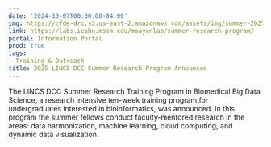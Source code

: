 ```yaml
---
date: '2024-10-07T00:00:00-04:00'
img: https://cfde-drc.s3.us-east-2.amazonaws.com/assets/img/summer-2025-maayan.png
link: https://labs.icahn.mssm.edu/maayanlab/summer-research-program/
portal: Information Portal
prod: true
tags:
- Training & Outreach
title: 2025 LINCS DCC Summer Research Program Announced
---
```

The LINCS DCC Summer Research Training Program in Biomedical Big Data Science, a research intensive ten-week training program for undergraduates interested in bioinformatics, was announced. In this program the summer fellows  conduct faculty-mentored research in the areas: data harmonization, machine learning, cloud computing, and dynamic data visualization.